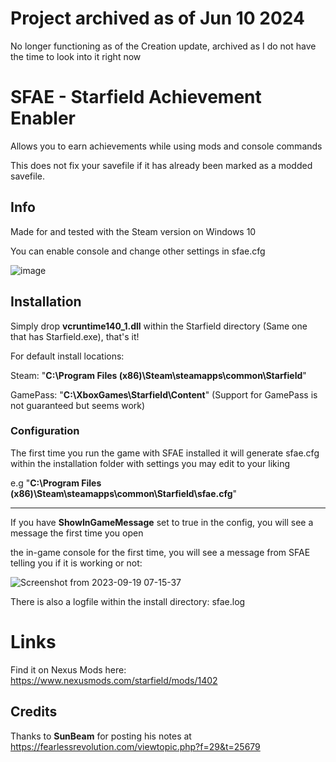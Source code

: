 # Project archived as of Jun 10 2024
No longer functioning as of the Creation update, archived as I do not have the time to look into it right now

# SFAE - Starfield Achievement Enabler

Allows you to earn achievements while using mods and console commands

This does not fix your savefile if it has already been marked as a modded savefile.

## Info
Made for and tested with the Steam version
on Windows 10

You can enable console and change other settings in sfae.cfg

![image](https://github.com/server-imp/SFAE/assets/66805612/b94cc244-bb49-4d9d-b50f-7bc2ceb5f0bd)


## Installation

Simply drop **vcruntime140_1.dll** within the Starfield directory (Same one that has Starfield.exe), that's it!


For default install locations:

Steam: "**C:\Program Files (x86)\Steam\steamapps\common\Starfield**"

GamePass: "**C:\XboxGames\Starfield\Content**" (Support for GamePass is not guaranteed but seems work)

### Configuration
The first time you run the game with SFAE installed it will generate sfae.cfg within the installation folder
with settings you may edit to your liking

e.g "**C:\Program Files (x86)\Steam\steamapps\common\Starfield\sfae.cfg**"

---
If you have **ShowInGameMessage** set to true in the config, you will see a message the first time you open

the in-game console for the first time, you will see a message from SFAE telling you if it is working or not:

![Screenshot from 2023-09-19 07-15-37](https://github.com/server-imp/SFAE/assets/66805612/df7f3aaf-59be-48d8-9dee-24098692dbbf)

There is also a logfile within the install directory: sfae.log

# Links
Find it on Nexus Mods here: https://www.nexusmods.com/starfield/mods/1402

## Credits
Thanks to **SunBeam** for posting his notes at https://fearlessrevolution.com/viewtopic.php?f=29&t=25679
